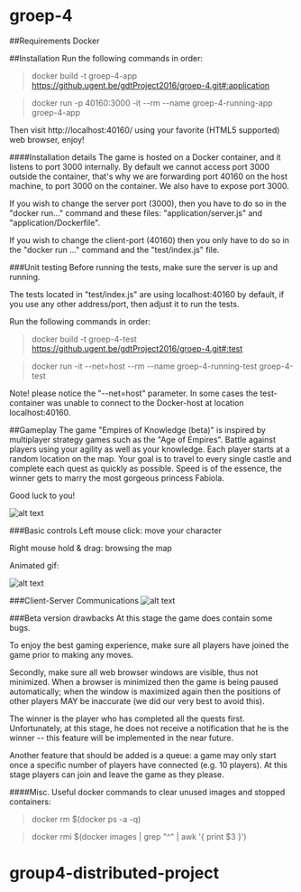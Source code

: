 # groep-4

##Requirements
Docker

##Installation
Run the following commands in order:
> docker build -t groep-4-app https://github.ugent.be/gdtProject2016/groep-4.git#:application

> docker run -p 40160:3000 -it --rm --name groep-4-running-app groep-4-app

Then visit http://localhost:40160/ using your favorite (HTML5 supported) web browser, enjoy!

####Installation details
The game is hosted on a Docker container, and it listens to port 3000 internally. By default we cannot access port 3000 outside the container, that's why we are forwarding port 40160 on the host machine, to port 3000 on the container. We also have to expose port 3000.

If you wish to change the server port (3000), then you have to do so in the "docker run..." command and these files: "application/server.js" and "application/Dockerfile".

If you wish to change the client-port (40160) then you only have to do so in the "docker run ..." command and the "test/index.js" file.

###Unit testing
Before running the tests, make sure the server is up and running.

The tests located in "test/index.js" are using localhost:40160 by default, if you use any other address/port, then adjust it to run the tests.

Run the following commands in order:
> docker build -t groep-4-test https://github.ugent.be/gdtProject2016/groep-4.git#:test

> docker run -it --net=host --rm --name groep-4-running-test groep-4-test

Note! please notice the "--net=host" parameter. In some cases the test-container was unable to connect to the Docker-host at location localhost:40160.

##Gameplay
The game "Empires of Knowledge (beta)" is inspired by multiplayer strategy games such as the "Age of Empires".
Battle against players using your agility as well as your knowledge. Each player starts at a random location on the map. Your goal is to travel to every single castle and complete each quest as quickly as possible. Speed is of the essence, the winner gets to marry the most gorgeous princess Fabiola.

Good luck to you!

![alt text](https://github.ugent.be/gdtProject2016/groep-4/blob/master/application/docs/Knipselb.PNG "Preview")


###Basic controls
Left mouse click: move your character

Right mouse hold & drag: browsing the map

Animated gif:

![alt text](https://github.ugent.be/gdtProject2016/groep-4/blob/master/application/docs/anim.gif "Preview")


###Client-Server Communications
![alt text](https://github.ugent.be/gdtProject2016/groep-4/blob/master/application/docs/sequenceDiagram.PNG "Preview")


###Beta version drawbacks
At this stage the game does contain some bugs.

To enjoy the best gaming experience, make sure all players have joined the game prior to making any moves.

Secondly, make sure all web browser windows are visible, thus not minimized. When a browser is minimized then the game is being paused automatically; when the window is maximized again then the positions of other players MAY be inaccurate (we did our very best to avoid this).

The winner is the player who has completed all the quests first. Unfortunately, at this stage, he does not receive a notification that he is the winner -- this feature will be implemented in the near future.

Another feature that should be added is a queue: a game may only start once a specific number of players have connected (e.g. 10 players). At this stage players can join and leave the game as they please.

####Misc.
Useful docker commands to clear unused images and stopped containers:
> docker rm $(docker ps -a -q)

> docker rmi $(docker images | grep "^<none>" | awk '{ print $3 }')
# group4-distributed-project
